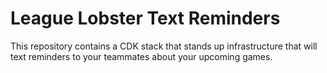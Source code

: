 # League Lobster Text Reminders

This repository contains a CDK stack that stands up infrastructure that will text reminders to your teammates about your upcoming games.